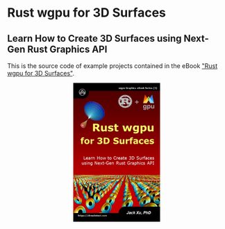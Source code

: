 # Rust wgpu for 3D Surfaces 
## Learn How to Create 3D Surfaces using Next-Gen Rust Graphics API

This is the source code of example projects contained in the eBook ["Rust wgpu for 3D Surfaces"](https://www.amazon.com/exec/obidos/ASIN/B0CLL5CT94/unicadinccom-20). 

<p align="center">
<a href="https://drxudotnet.com"><img src="assets/cover.jpg" width="200" height="320"></a>
</p>
